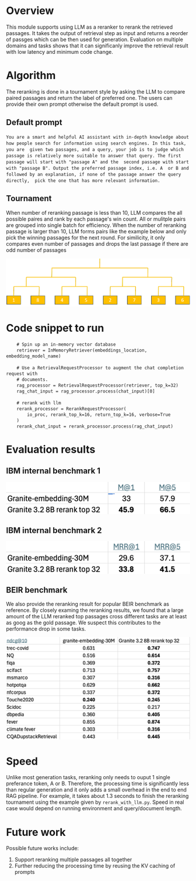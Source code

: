 # Overview

This module supports using LLM as a reranker to rerank the retrieved passages. It takes the output of retrieval step as input and returns a reorder of passges which can be then used for generation. Evaluation on multiple domains and tasks shows that it can significanly improve the retrieval result with low latency and minimum code change. 

# Algorithm

The reranking is done in a tournament style by asking the LLM to compare paired passages and return the label of preferred one. The users can provide their own prompt otherwise the default prompt is used.

## Default prompt
`You are a smart and helpful AI assistant with in-depth knowledge
about how people search for information using search engines. In this task, you are 
given two passages, and a query, your job is to judge which passage is relatively more
suitable to answer that query. The first passage will start with "passage A" and the 
second passage with start with "passage B". Output the preferred passage index, i.e. A 
or B and followed by an explanation, if none of the passage answer the query directly, 
pick the one that has more relevant information.`

## Tournament
When number of reranking passage is less than 10, LLM compares the all possible paires and rank by each passage's win count. All or mulitple pairs are grouped into single batch for efficiency. 
When the number of reranking passage is larger than 10, LLM forms pairs like the example below and only pick the winning passages for the next round. 
For similicity, it only compares even number of passages and drops the last passage if there are odd number of passages

![tournament](images/Picture1.png)

# Code snippet to run
```
    # Spin up an in-memory vector database
    retriever = InMemoryRetriever(embeddings_location, embedding_model_name)

    # Use a RetrievalRequestProcessor to augment the chat completion request with
    # documents.
    rag_processor = RetrievalRequestProcessor(retriever, top_k=32)
    rag_chat_input = rag_processor.process(chat_input)[0]

    # rerank with llm
    rerank_processor = RerankRequestProcessor(
        io_proc, rerank_top_k=16, return_top_k=16, verbose=True
    )
    rerank_chat_input = rerank_processor.process(rag_chat_input)
```

# Evaluation results

## IBM internal benchmark 1
![task1](images/task2.png)

## IBM internal benchmark 2
![task2](images/task1.png)

## BEIR benchmark
We also provide the reranking result for popular BEIR benchmark as reference. By closely examing the reranking results, we found that a large amount of the LLM reranked top passages cross different tasks are at least as goog as the gold passage. We suspect this contributes to the performance drop in some tasks. 

![task2](images/beir.png)

# Speed

Unlike most generation tasks, reranking only needs to ouput 1 single preferance token, A or B. Therefore, the processing time is significantly less than regular generation and it only adds a small overhead in the end to end RAG pipeline. For example, it takes about 1.3 seconds to finish the reranking tournament using the example given by `rerank_with_llm.py`. Speed in real case would depend on running environment and query/document length. 

# Future work
Possible future works include:
1. Support reranking multiple passages all together
2. Further reducing the processing time by reusing the KV caching of prompts
